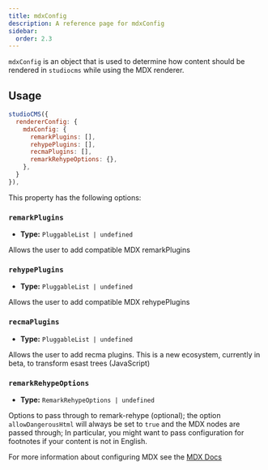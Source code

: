 ```yaml
---
title: mdxConfig
description: A reference page for mdxConfig
sidebar:
  order: 2.3
---
```


`mdxConfig` is an object that is used to determine how content should be rendered in `studiocms` while using the MDX renderer.

## Usage

```js title="astro.config.mjs"  {3-8}
studioCMS({
  rendererConfig: {
    mdxConfig: {
      remarkPlugins: [],
      rehypePlugins: [],
      recmaPlugins: [],
      remarkRehypeOptions: {},
    },
  }
}),
```

This property has the following options:

### `remarkPlugins`

- **Type:** `PluggableList | undefined`

Allows the user to add compatible MDX remarkPlugins

### `rehypePlugins`

- **Type:** `PluggableList | undefined`

Allows the user to add compatible MDX rehypePlugins

### `recmaPlugins`

- **Type:** `PluggableList | undefined`

Allows the user to add recma plugins. This is a new ecosystem, currently in beta, to transform esast trees (JavaScript)

### `remarkRehypeOptions`

- **Type:** `RemarkRehypeOptions | undefined`

Options to pass through to remark-rehype (optional); the option `allowDangerousHtml` will always be set to `true` and the MDX nodes are passed through; In particular, you might want to pass configuration for footnotes if your content is not in English.

For more information about configuring MDX see the [MDX Docs](https://mdxjs.com/docs/)